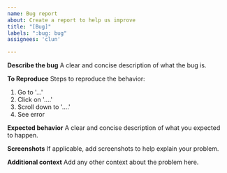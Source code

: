 ```yaml
---
name: Bug report
about: Create a report to help us improve
title: "[Bug]"
labels: ":bug: bug"
assignees: 'clun'

---
```


<!-- Love ff4j? Please consider supporting our collective:
👉  https://opencollective.com/ff4j/donate -->

**Describe the bug**
A clear and concise description of what the bug is.

**To Reproduce**
Steps to reproduce the behavior:
1. Go to '...'
2. Click on '....'
3. Scroll down to '....'
4. See error

**Expected behavior**
A clear and concise description of what you expected to happen.

**Screenshots**
If applicable, add screenshots to help explain your problem.

**Additional context**
Add any other context about the problem here.
